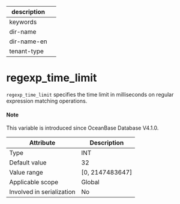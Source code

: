 |description||
|---|---|
|keywords||
|dir-name||
|dir-name-en||
|tenant-type||

# regexp_time_limit

`regexp_time_limit` specifies the time limit in milliseconds on regular expression matching operations. 

<main id="notice" type='explain'>

  <h4>Note</h4>

  <p>This variable is introduced since OceanBase Database V4.1.0. </p>

</main>

| **Attribute** | **Description** |
|---------------|------------------------------------------|
| Type | INT |
| Default value | 32 |
| Value range | \[0, 2147483647] |
| Applicable scope | Global |
| Involved in serialization | No |
